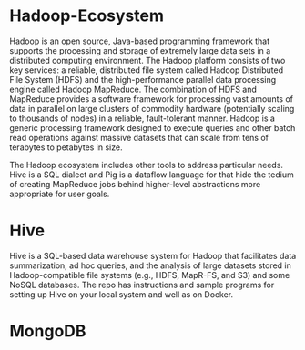 # Hadoop-Ecosystem

Hadoop is an open source, Java-based programming framework that supports the processing and storage of extremely large data sets in a distributed computing environment. The Hadoop platform consists of two key services: a reliable, distributed file system called Hadoop Distributed File System (HDFS) and the high-performance parallel data processing engine called Hadoop MapReduce. The combination of HDFS and MapReduce provides a software framework for processing vast amounts of data in parallel on large clusters of commodity hardware (potentially scaling to thousands of nodes) in a reliable, fault-tolerant manner. Hadoop is a generic processing framework designed to execute queries and other batch read operations against massive datasets that can scale from tens of terabytes to petabytes in size.

The Hadoop ecosystem includes other tools to address particular needs. Hive is a SQL dialect and Pig is a dataflow language for that hide the tedium of creating MapReduce jobs behind higher-level abstractions more appropriate for user goals. 

# Hive

Hive is a SQL-based data warehouse system for Hadoop that facilitates data summarization, ad hoc queries, and the analysis of large datasets stored in Hadoop-compatible file systems (e.g., HDFS, MapR-FS, and S3) and some NoSQL databases. The repo has instructions and sample programs for setting up Hive on your local system and well as on Docker.

# MongoDB

